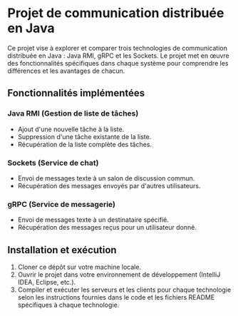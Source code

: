 # Projet de communication distribuée en Java

Ce projet vise à explorer et comparer trois technologies de communication distribuée en Java : Java RMI, gRPC et les Sockets. Le projet met en œuvre des fonctionnalités spécifiques dans chaque système pour comprendre les différences et les avantages de chacun.

## Fonctionnalités implémentées

### Java RMI (Gestion de liste de tâches)

- Ajout d'une nouvelle tâche à la liste.
- Suppression d'une tâche existante de la liste.
- Récupération de la liste complète des tâches.

### Sockets (Service de chat)

- Envoi de messages texte à un salon de discussion commun.
- Récupération des messages envoyés par d'autres utilisateurs.

### gRPC (Service de messagerie)

- Envoi de messages texte à un destinataire spécifié.
- Récupération des messages reçus pour un utilisateur donné.

## Installation et exécution

1. Cloner ce dépôt sur votre machine locale.
2. Ouvrir le projet dans votre environnement de développement (IntelliJ IDEA, Eclipse, etc.).
3. Compiler et exécuter les serveurs et les clients pour chaque technologie selon les instructions fournies dans le code et les fichiers README spécifiques à chaque technologie.
